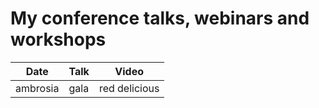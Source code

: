 # My conference talks, webinars and workshops

| Date | Talk | Video |
|------|------|-------|
| ambrosia | gala | red delicious |